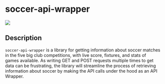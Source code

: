 
# soccer-api-wrapper

[![](https://img.shields.io/badge/project-link-green)](https://github.com/Debi-Ejeta/soccer-api-wrapper)

## Description

`soccer-api-wrapper` is a library for getting information about soccer matches in the five big club competitions, with live score, fixtures, and stats of games available. As writing GET and POST requests multiple times to get data can be frustrating, the library will streamline the process of retrieving information about soccer by making the API calls under the hood as an API Wrapper. 

 